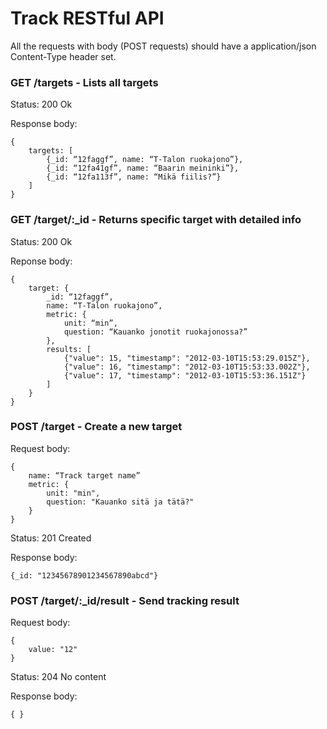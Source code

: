# Track RESTful API

All the requests with body (POST requests) should have a application/json Content-Type header set.

### GET /targets - Lists all targets

Status: 200 Ok

Response body:

	{
		targets: [
			{_id: “12faggf”, name: “T-Talon ruokajono”},
			{_id: “12fa41gf”, name: “Baarin meininki”},
			{_id: “12fa113f”, name: “Mikä fiilis?”}
		]
	}
  

### GET /target/:_id - Returns specific target with detailed info

Status: 200 Ok

Reponse body:

	{
		target: {
			_id: “12faggf”,
			name: “T-Talon ruokajono”,
			metric: {
				unit: “min”,
				question: “Kauanko jonotit ruokajonossa?”
			},
			results: [
			    {"value": 15, "timestamp": "2012-03-10T15:53:29.015Z"},
			    {"value": 16, "timestamp": "2012-03-10T15:53:33.002Z"},
			    {"value": 17, "timestamp": "2012-03-10T15:53:36.151Z"}
			]
		}
	}

### POST /target - Create a new target

Request body:

	{
		name: “Track target name”
		metric: {
			unit: "min",
			question: "Kauanko sitä ja tätä?"
		}
	}
	
Status: 201 Created

Response body: 

	{_id: "12345678901234567890abcd"}

### POST /target/:_id/result - Send tracking result

Request body:

    {
        value: "12"
    }

Status: 204 No content

Response body:

    { }